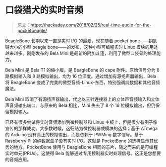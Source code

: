 # 口袋猎犬的实时音频

> 原文：<https://hackaday.com/2018/02/25/real-time-audio-for-the-pocketbeagle/>

BeagleBone 长期以来一直是实时 I/O 的最爱，现在随着 pocket bone——钥匙链大小的小型 beagle bone——的发布，这种小型可编程实时 Linux 模块的用途越来越多。刚刚发布的 Bela Mini 是最新的附加斗篷，利用了微型口袋骨的处理能力。

Bela Mini 是 Bela T1 的缩小版，是 BeagleBone 的 cape 附件。原始信号分为 8 路模拟输入和 8 路模拟输出，均为 16 位深度。通过增加有源扬声器输出，Bela 将 BeagleBone 变成了完美的微型音频-Linux-东西，特别强调纯数据和其他音频魔法。

Bela Mini 取消了有源扬声器输出，代之以三针连接器上的立体声音频输入和立体声音频输出端口。与原来的 Bela 相比，Mini 失去了 8 个 16 位模拟输出，但仍保留模拟输入。

已经有很多尝试将实时音频添加到微控制器和 Linux 主板上，但是很少有例子像宣传的那样成功。大多数时候，这归结为微控制器或模块的选择；基于 ATmega 的 Arduino 没有真正的模拟输出，而是依赖于 PWMing 数字信号。基于 Raspberry Pi 的纯数据盒子没有实时 I/O。这就是 PocketBone 的选择显示其优势的地方。PocketBone 使用与 BeagleBone 相同的芯片，随之而来的是可编程实时单元(PRUs)。这使得 Bela 能够通过专用控制器实时处理信号。这正是您想要的音频应用。